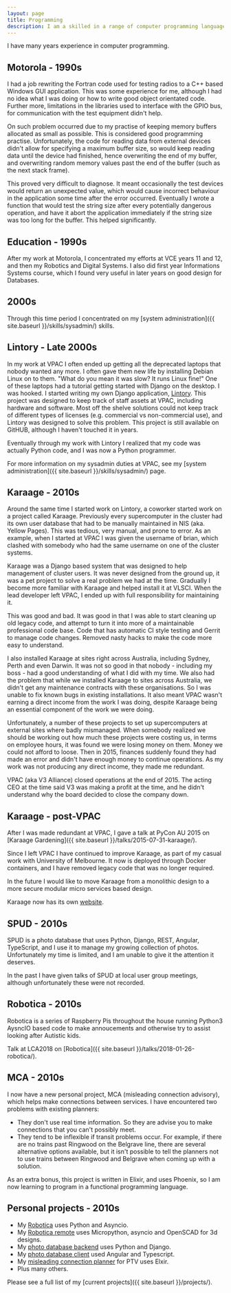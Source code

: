 ```yaml
---
layout: page
title: Programming
description: I am a skilled in a range of computer programming languages.
---
```


I have many years experience in computer programming.

## Motorola - 1990s

I had a job rewriting the Fortran code used for testing radios to a C++ based
Windows GUI application. This was some experience for me, although I had no
idea what I was doing or how to write good object orientated code. Further
more, limitations in the libraries used to interface with the GPIO bus, for
communication with the test equipment didn't help.

On such problem occurred due to my practise of keeping memory buffers allocated
as small as possible. This is considered good programming practise.
Unfortunately, the code for reading data from external devices didn't allow for
specifying a maximum buffer size, so would keep reading data until the device
had finished, hence overwriting the end of my buffer, and overwriting random
memory values past the end of the buffer (such as the next stack frame).

This proved very difficult to diagnose. It meant occasionally the test devices
would return an unexpected value, which would cause incorrect behaviour in the
application some time after the error occurred. Eventually I wrote a function
that would test the string size after every potentially dangerous operation,
and have it abort the application immediately if the string size was too long
for the buffer. This helped significantly.

## Education - 1990s

After my work at Motorola, I concentrated my efforts at VCE years 11 and 12,
and then my Robotics and Digital Systems. I also did first year Informations
Systems course, which I found very useful in later years on good design for
Databases.

## 2000s

Through this time period I concentrated on my [system
administration]({{ site.baseurl }}/skills/sysadmin/) skills.

## Lintory - Late 2000s

In my work at VPAC I often ended up getting all the deprecated laptops that
nobody wanted any more. I often gave them new life by installing Debian Linux
on to them. "What do you mean it was slow? It runs Linux fine!" One of these
laptops had a tutorial getting started with Django on the desktop. I was
hooked. I started writing my own Django application,
[Lintory](https://github.com/vpac/lintory). This project was designed to keep
track of staff assets at VPAC, including hardware and software. Most off the
shelve solutions could not keep track of different types of licenses (e.g.
commercial vs non-commercial use), and Lintory was designed to solve this
problem.  This project is still available on GitHUB, although I haven't touched
it in years.

Eventually through my work with Lintory I realized that my code was actually
Python code, and I was now a Python programmer.

For more information on my sysadmin duties at VPAC, see my [system
administration]({{ site.baseurl }}/skills/sysadmin/) page.

## Karaage - 2010s

Around the same time I started work on Lintory, a coworker started work on a
project called Karaage.  Previously every supercomputer in the cluster had its
own user database that had to be manually maintained in NIS (aka. Yellow Pages).
This was tedious, very manual, and prone to error. As an example, when I
started at VPAC I was given the username of brian, which clashed with somebody
who had the same username on one of the cluster systems.

Karaage was a Django based system that was designed to help management of
cluster users. It was never designed from the ground up, it was a pet project
to solve a real problem we had at the time. Gradually I become more familiar
with Karaage and helped install it at VLSCI. When the lead developer left VPAC,
I ended up with full responsibility for maintaining it.

This was good and bad. It was good in that I was able to start cleaning up old
legacy code, and attempt to turn it into more of a maintainable professional
code base. Code that has automatic CI style testing and Gerrit to manage
code changes. Removed nasty hacks to make the code more easy to understand.

I also installed Karaage at sites right across Australia, including
Sydney, Perth and even Darwin. It was not so good in that nobody - including
my boss - had a good understanding of what I did with my time. We also had the
problem that while we installed Karaage to sites across Australia, we didn't
get any maintenance contracts with these organisations. So I was unable to
fix known bugs in existing installations. It also meant VPAC wasn't earning
a direct income from the work I was doing, despite Karaage being an essential
component of the work we were doing.

Unfortunately, a number of these projects to set up supercomputers at external
sites where badly mismanaged. When somebody realized we should be working out
how much these projects were costing us, in terms on employee hours, it was
found we were losing money on them. Money we could not afford to loose. Then in
2015, finances suddenly found they had made an error and didn't have enough
money to continue operations. As my work was not producing any direct income,
they made me redundant.

VPAC (aka V3 Alliance) closed operations at the end of 2015. The acting CEO
at the time said V3 was making a profit at the time, and he didn't understand
why the board decided to close the company down.

## Karaage - post-VPAC

After I was made redundant at VPAC, I gave a talk at PyCon AU 2015 on
[Karaage Gardening]({{ site.baseurl }}/talks/2015-07-31-karaage/).

Since I left VPAC I have continued to improve Karaage, as part of my casual
work with University of Melbourne. It now is deployed through Docker
containers, and I have removed legacy code that was no longer required.

In the future I would like to move Karaage from a monolithic design to a more
secure modular micro services based design.

Karaage now has its own [website](https://karaage-cluster.github.io/).

## SPUD - 2010s

SPUD is a photo database that uses Python, Django, REST, Angular, TypeScript,
and I use it to manage my growing collection of photos. Unfortunately my time
is limited, and I am unable to give it the attention it deserves.

In the past I have given talks of SPUD at local user group meetings, although
unfortunately these were not recorded.

## Robotica - 2010s

Robotica is a series of Raspberry Pis throughout the house running Python3
AysncIO based code to make annoucements and otherwise try to assist looking
after Autistic kids.

Talk at LCA2018 on [Robotica]({{ site.baseurl }}/talks/2018-01-26-robotica/).

## MCA - 2010s

I now have a new personal project, MCA (misleading connection advisory),
which helps make connections between services. I have encountered two problems
with existing planners:

* They don't use real time information. So they are advise you to make
  connections that you can't possibly meet.
* They tend to be inflexible if transit problems occur. For example, if there
  are no trains past Ringwood on the Belgrave line, there are several alternative
  options available, but it isn't possible to tell the planners not to use
  trains between Ringwood and Belgrave when coming up with a solution.

As an extra bonus, this project is written in Elixir, and uses Phoenix, so
I am now learning to program in a functional programming language.

## Personal projects - 2010s

* My [Robotica](https://github.com/brianmay/robotica/) uses Python and Asyncio.
* My [Robotica remote](https://github.com/brianmay/robotica/) uses Micropython, asyncio and OpenSCAD for 3d designs.
* My [photo database backend](https://github.com/brianmay/spud/) uses Python and Django.
* My [photo database client](https://github.com/brianmay/spud-client/) used Angular and Typescript.
* My [misleading connection planner](https://github.com/brianmay/mca/) for PTV uses Elxir.
* Plus many others.

Please see a full list of my [current projects]({{ site.baseurl }}/projects/).
